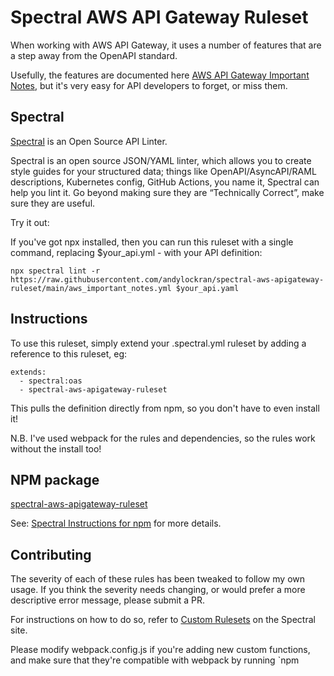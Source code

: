 # Spectral AWS API Gateway Ruleset

When working with AWS API Gateway, it uses a number of features that are a step away from the OpenAPI standard.

Usefully, the features are documented here [AWS API Gateway Important Notes](https://docs.aws.amazon.com/apigateway/latest/developerguide/api-gateway-known-issues.html), but
it's very easy for API developers to forget, or miss them.

## Spectral

[Spectral](https://stoplight.io/open-source/spectral/) is an Open Source API Linter.

Spectral is an open source JSON/YAML linter, which allows you to create style guides for your structured data; things like OpenAPI/AsyncAPI/RAML descriptions, Kubernetes config, GitHub Actions, you name it, Spectral can help you lint it. Go beyond making sure they are “Technically Correct”, make sure they are useful.

Try it out:

If you've got npx installed, then you can run this ruleset with a single command, replacing $your_api.yml - with your API definition:

`npx spectral lint -r https://raw.githubusercontent.com/andylockran/spectral-aws-apigateway-ruleset/main/aws_important_notes.yml $your_api.yaml`

## Instructions

To use this ruleset, simply extend your .spectral.yml ruleset by adding a reference to this ruleset, eg:

```
extends: 
  - spectral:oas
  - spectral-aws-apigateway-ruleset
```

This pulls the definition directly from npm, so you don't have to even install it!

N.B. I've used webpack for the rules and dependencies, so the rules work without the install too! 

## NPM package

[spectral-aws-apigateway-ruleset](https://www.npmjs.com/package/spectral-aws-apigateway-ruleset)

See: [Spectral Instructions for npm](https://meta.stoplight.io/docs/spectral/docs/guides/7-sharing-rulesets.md#npm) for more details.

## Contributing

The severity of each of these rules has been tweaked to follow my own usage.  If you think the severity needs changing, or would prefer a more descriptive error message, please submit a PR.

For instructions on how to do so, refer to [Custom Rulesets](https://meta.stoplight.io/docs/spectral/docs/guides/4-custom-rulesets.md) on the Spectral site.

Please modify webpack.config.js if you're adding new custom functions, and make sure that they're compatible with webpack by running `npm 
